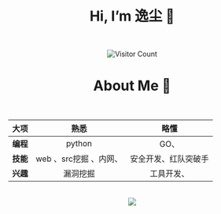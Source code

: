 
<div align="center">
  <h1>Hi, I’m 逸尘 👋</h1>
<br>
	
![Visitor Count](https://profile-counter.glitch.me/yichensec/count.svg)

<div align="center">
<h1> About Me 👋</h1>

<br>

  | 		大项     |    熟悉      |  略懂 |
| :------------- | :----------:|:------------:|
| **编程**| python |GO、
|**技能**| web 、src挖掘 、内网、|安全开发、红队突破手
|**兴趣**|漏洞挖掘|工具开发、

<br>
</div>

<div align="center" ><img order-radius="100px" src="https://cdn.jsdelivr.net/gh/sun0225SUN/photos/images/202108300019556.gif"/></div> </br>

